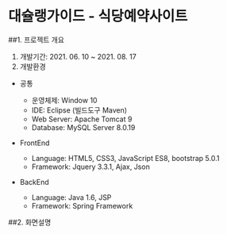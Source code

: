 # 대슐랭가이드 - 식당예약사이트
##1. 프로젝트 개요
1. 개발기간: 2021. 06. 10 ~ 2021. 08. 17
2. 개발환경

* 공통
  - 운영체제: Window 10
  - IDE: Eclipse (빌드도구 Maven)
  - Web Server: Apache Tomcat 9
  - Database: MySQL Server 8.0.19
  
* FrontEnd
  - Language: HTML5, CSS3, JavaScript ES8, bootstrap 5.0.1
  - Framework: Jquery 3.3.1, Ajax, Json
  
* BackEnd
  - Language: Java 1.6, JSP 
  - Framework: Spring Framework

##2. 화면설명
